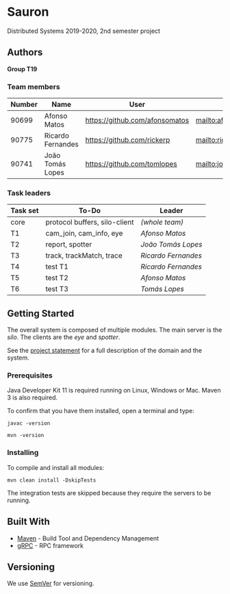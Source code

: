 # Sauron

Distributed Systems 2019-2020, 2nd semester project


## Authors

**Group T19**

### Team members

| Number | Name              | User                             | Email                                            |
| -------|-------------------|----------------------------------| -------------------------------------------------|
| 90699  | Afonso Matos      | <https://github.com/afonsomatos> | <mailto:afonsolfmatos@tecnico.ulisboa.pt>        |
| 90775  | Ricardo Fernandes | <https://github.com/rickerp>     | <mailto:ricardo.s.fernandes@tecnico.ulisboa.pt>  |
| 90741  | João Tomás Lopes  | <https://github.com/tomlopes>    | <mailto:joaotomaslopes@tecnico.ulisboa.pt>       |

### Task leaders

| Task set | To-Do                         | Leader              |
| ---------|-------------------------------| --------------------|
| core     | protocol buffers, silo-client | _(whole team)_      |
| T1       | cam_join, cam_info, eye       | _Afonso Matos_      |
| T2       | report, spotter               | _João Tomás Lopes_  |
| T3       | track, trackMatch, trace      | _Ricardo Fernandes_ |
| T4       | test T1                       | _Ricardo Fernandes_ |
| T5       | test T2                       | _Afonso Matos_      |
| T6       | test T3                       | _Tomás Lopes_       |


## Getting Started

The overall system is composed of multiple modules.
The main server is the _silo_.
The clients are the _eye_ and _spotter_.

See the [project statement](https://github.com/tecnico-distsys/Sauron/blob/master/README.md) for a full description of the domain and the system.

### Prerequisites

Java Developer Kit 11 is required running on Linux, Windows or Mac.
Maven 3 is also required.

To confirm that you have them installed, open a terminal and type:

```
javac -version

mvn -version
```

### Installing

To compile and install all modules:

```
mvn clean install -DskipTests
```

The integration tests are skipped because they require the servers to be running.


## Built With

* [Maven](https://maven.apache.org/) - Build Tool and Dependency Management
* [gRPC](https://grpc.io/) - RPC framework


## Versioning

We use [SemVer](http://semver.org/) for versioning. 
